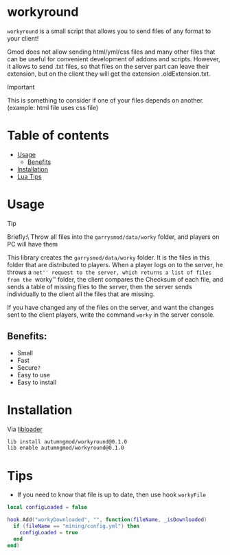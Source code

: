 # workyround
``workyround`` is a small script that allows you to send files of any format to your client!

Gmod does not allow sending html/yml/css files and many other files that can be useful for convenient development of addons and scripts. However, it allows to send .txt files, so that files on the server part can leave their extension, but on the client they will get the extension .oldExtension.txt.

> [!IMPORTANT]
> This is something to consider if one of your files depends on another. (example: html file uses css file)

# Table of contents
* [Usage](#usage)
  * [Benefits](#benefits)
* [Installation](#installation)
* [Lua Tips](#tips)

# Usage
> [!TIP]
> Briefly:\ Throw all files into the ``garrysmod/data/worky`` folder, and players on PC will have them

This library creates the ``garrysmod/data/worky`` folder. It is the files in this folder that are distributed to players. When a player logs on to the server, he throws a ``net'' request to the server, which returns a list of files from the ``worky'' folder, the client compares the Checksum of each file, and sends a table of missing files to the server, then the server sends individually to the client all the files that are missing.

If you have changed any of the files on the server, and want the changes sent to the client players, write the command ``worky`` in the server console.

## Benefits:
* Small
* Fast
* Secure``?``
* Easy to use
* Easy to install

# Installation
Via [libloader](https://github.com/autumngmod/libloader)
```bash
lib install autumngmod/workyround@0.1.0
lib enable autumngmod/workyround@0.1.0
```

# Tips
* If you need to know that file is up to date, then use hook ``workyFile``
```lua
local configLoaded = false

hook.Add("workyDownloaded", "", function(fileName, _isDownloaded)
  if (fileName == "mining/config.yml") then
    configLoaded = true
  end
end)
```